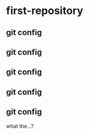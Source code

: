 # first-repository
## git config
## git config
## git config
## git config
## git config
what the...?
